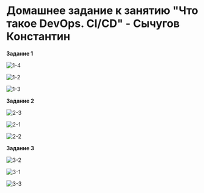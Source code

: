 # Домашнее задание к занятию "Что такое DevOps. СI/СD" - Сычугов Константин

**Задание 1**

![1-4](https://user-images.githubusercontent.com/125235217/235413065-cecaf020-a603-48bf-a793-dafcf61d1baf.png)

![1-2](https://user-images.githubusercontent.com/125235217/235413093-d4a6f79f-4944-4a25-bd67-513636edaceb.png)

![1-3](https://user-images.githubusercontent.com/125235217/235413099-00d87afb-ff66-4475-86b4-1156b0d21b57.png)

**Задание 2**

![2-3](https://user-images.githubusercontent.com/125235217/235413179-8c69191a-03f8-4930-b1ca-b1713e552b5c.png)

![2-1](https://user-images.githubusercontent.com/125235217/235413197-eee8659a-0255-434e-b6e8-cb4aeb10cf77.png)

![2-2](https://user-images.githubusercontent.com/125235217/235413209-742212c9-ba24-40d7-bbe3-138cf8e928c1.png)

**Задание 3**

![3-2](https://user-images.githubusercontent.com/125235217/235413256-05a9e774-52d3-4d75-a42b-55f53bc3bdd4.png)

![3-1](https://user-images.githubusercontent.com/125235217/235413261-29257ebb-a9cf-4397-ae4e-72e52b8693a2.png)

![3-3](https://user-images.githubusercontent.com/125235217/235413271-dd7c557e-548f-440b-addd-f6ba2b6ad678.png)
